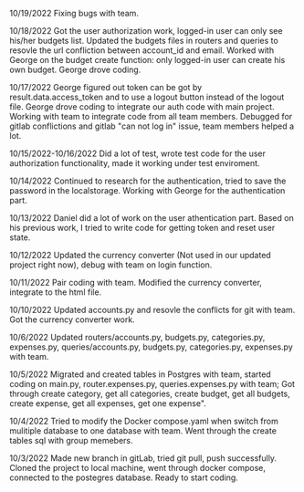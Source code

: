 10/19/2022
Fixing bugs with team.

10/18/2022
Got the user authorization work, logged-in user can only see his/her budgets list. Updated the budgets files in routers and queries to resovle the url confliction between account_id and email. Worked with George on the budget create function: only logged-in user can create his own budget. George drove coding.

10/17/2022
George figured out token can be got by result.data.access_token and to use a logout button instead of the logout file. George drove coding to integrate our auth code with main project. Working with team to integrate code from all team members. 
Debugged for gitlab conflictions and gitlab "can not log in" issue, team members helped a lot.

10/15/2022-10/16/2022
Did a lot of test, wrote test code for the user authorization functionality, made it working under test enviroment.

10/14/2022
Continued to research for the authentication, tried to save the password in the localstorage. Working with George for the authentication part.

10/13/2022
Daniel did a lot of work on the user athentication part. Based on his previous work, I tried to write code for getting token and reset user state. 

10/12/2022
Updated the currency converter (Not used in our updated project right now), debug with team on login function. 

10/11/2022
Pair coding with team. Modified the currency converter, integrate to the html file. 

10/10/2022
Updated accounts.py and resovle the conflicts for git with team. Got the currency converter work.

10/6/2022
Updated routers/accounts.py, budgets.py, categories.py, expenses.py, queries/accounts.py, budgets.py, categories.py, expenses.py with team.

10/5/2022
Migrated and created tables in Postgres with team, started coding on main.py, router.expenses.py, queries.expenses.py with team;
Got through create category, get all categories, create budget, get all budgets, create expense, get all expenses, get one expense".

10/4/2022
Tried to modify the Docker compose.yaml when switch from mulitiple database to one database with team.
Went through the create tables sql with group memebers.

10/3/2022
Made new branch in gitLab, tried git pull, push successfully.
Cloned the project to local machine, went through docker compose, connected to the postegres database. Ready to start coding.
